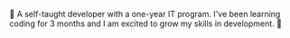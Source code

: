 👋 A self-taught developer with a one-year IT program. I've been learning coding for 3 months and I am excited to grow my skills in development. 🌱
